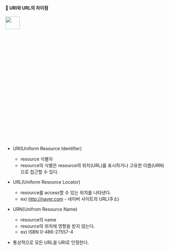 #### :book: URI와 URL의 차이점
<img src="https://user-images.githubusercontent.com/61045469/104922630-4e86c900-59de-11eb-84b9-6e7d01add6b3.png" width="30%" height="10%"></img><br/>
* URI(Uniform Resource Identifier)
  * resource 식별자
  * resource의 식별은 resource의 위치(URL)를 표시하거나 고유한 이름(URN)으로 접근할 수 있다.

* URL(Uniform Resource Locator)
  * resource를 access할 수 있는 위치를 나타낸다.
  * ex) http://naver.com - 네이버 사이트의 URL(주소)
  
* URN(Unifrom Resource Name)
  * resource의 name
  * resource의 위치에 영향을 받지 않는다.
  * ex) ISBN 0-486-27557-4
  
* 통상적으로 모든 URL을 URI로 인정한다.
